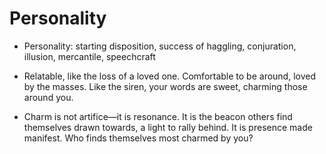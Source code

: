 # Personality


- Personality: starting disposition, success of haggling, conjuration, illusion, mercantile, speechcraft

- Relatable, like the loss of a loved one. Comfortable to be around, loved by the masses. Like the siren, your words are sweet, charming those around you.

- Charm is not artifice—it is resonance. It is the beacon others find themselves drawn towards, a light to rally behind. It is presence made manifest. Who finds themselves most charmed by you?
